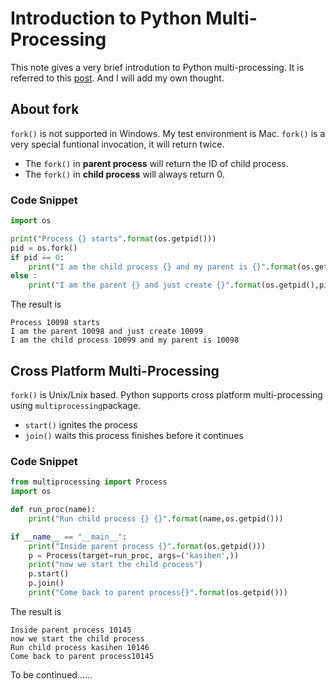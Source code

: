 # Introduction to Python Multi-Processing

This note gives a very brief introdution to Python multi-processing. It is referred to this [post](https://www.liaoxuefeng.com/wiki/0014316089557264a6b348958f449949df42a6d3a2e542c000/001431927781401bb47ccf187b24c3b955157bb12c5882d000). And I will add my own thought.

## About fork

`fork()` is not supported in Windows. My test environment is Mac. `fork()` is a very special funtional invocation, it will return twice. 

* The `fork()` in **parent process** will return the ID of child process. 
* The `fork()` in **child process** will always return 0.

### Code Snippet

```python
import os

print("Process {} starts".format(os.getpid()))
pid = os.fork()
if pid == 0:
    print("I am the child process {} and my parent is {}".format(os.getpid(),os.getppid()))
else :
    print("I am the parent {} and just create {}".format(os.getpid(),pid))
```

The result is

```
Process 10098 starts
I am the parent 10098 and just create 10099
I am the child process 10099 and my parent is 10098
```

## Cross Platform Multi-Processing

`fork()` is Unix/Lnix based. Python supports cross platform multi-processing using `multiprocessing`package.

*  `start()` ignites the process
* `join()` waits this process finishes before it continues

### Code Snippet

```python
from multiprocessing import Process
import os

def run_proc(name):
    print("Run child process {} {}".format(name,os.getpid()))

if __name__ == "__main__":
    print("Inside parent process {}".format(os.getpid()))
    p = Process(target=run_proc, args=('kasihen',))
    print("now we start the child process")
    p.start()
    p.join()
    print("Come back to parent process{}".format(os.getpid()))
```

The result is 

```
Inside parent process 10145
now we start the child process
Run child process kasihen 10146
Come back to parent process10145
```



To be continued…...

